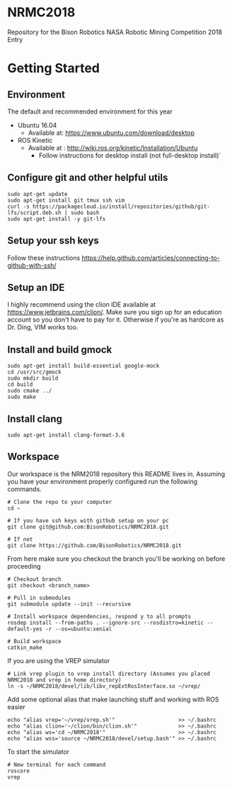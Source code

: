 # NRMC2018
Repository for the Bison Robotics NASA Robotic Mining Competition 2018 Entry

# Getting Started
## Environment
The default and recommended environment for this year
- Ubuntu 16.04 
  - Available at: https://www.ubuntu.com/download/desktop
- ROS Kinetic
  - Available at : http://wiki.ros.org/kinetic/Installation/Ubuntu
    - Follow instructions for desktop install (not full-desktop install)`

## Configure git and other helpful utils
```
sudo apt-get update
sudo apt-get install git tmux ssh vim
curl -s https://packagecloud.io/install/repositories/github/git-lfs/script.deb.sh | sudo bash 
sudo apt-get install -y git-lfs
```

## Setup your ssh keys
Follow these instructions https://help.github.com/articles/connecting-to-github-with-ssh/

## Setup an IDE
I highly recommend using the clion IDE available at https://www.jetbrains.com/clion/. Make sure you sign up for an education account so you don't have to pay for it. Otherwise if you're as hardcore as Dr. Ding, VIM works too.

## Install and build gmock
```
sudo apt-get install build-essential google-mock
cd /usr/src/gmock
sudo mkdir build
cd build
sudo cmake ../
sudo make
```

## Install clang
```
sudo apt-get install clang-format-3.6
```

## Workspace
Our workspace is the NRM2018 repository this README lives in. Assuming you have your environment properly configured
run the following commands.

```
# Clone the repo to your computer
cd ~

# If you have ssh keys with github setup on your pc
git clone git@github.com:BisonRobotics/NRMC2018.git

# If not
git clone https://github.com/BisonRobotics/NRMC2018.git
````
From here make sure you checkout the branch you'll be working on before proceeding
```
# Checkout branch
git checkout <branch_name>

# Pull in submodules
git submodule update --init --recursive

# Install workspace dependencies, respond y to all prompts
rosdep install --from-paths . --ignore-src --rosdistro=kinetic --default-yes -r --os=ubuntu:xenial

# Build workspace
catkin_make
```
If you are using the VREP simulator
```
# Link vrep plugin to vrep install directory (Assumes you placed NRMC2018 and vrep in home directory)
ln -s ~/NRMC2018/devel/lib/libv_repExtRosInterface.so ~/vrep/
```
Add some optional alias that make launching stuff and working with ROS easier
```
echo "alias vrep='~/vrep/vrep.sh'"                    >> ~/.bashrc
echo "alias clion='~/clion/bin/clion.sh'"             >> ~/.bashrc
echo "alias ws='cd ~/NRMC2018'"                       >> ~/.bashrc
echo "alias wss='source ~/NRMC2018/devel/setup.bash'" >> ~/.bashrc
```
To start the simulator
```
# New terminal for each command
roscore
vrep

```

